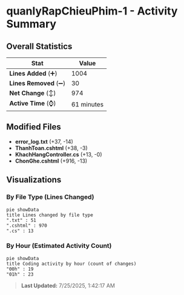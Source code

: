 # quanlyRapChieuPhim-1 - Activity Summary 

## Overall Statistics

| Stat                   | Value                                                             |
| ---------------------- | ----------------------------------------------------------------- |
| **Lines Added** (➕)   | 1004                                          |
| **Lines Removed** (➖) | 30                                        |
| **Net Change** (↕)    | 974                |
| **Active Time** (⌚)   | 61 minutes |


## Modified Files
- **error_log.txt** (+37, -14)
- **ThanhToan.cshtml** (+38, -3)
- **KhachHangController.cs** (+13, -0)
- **ChonGhe.cshtml** (+916, -13)

## Visualizations

### By File Type (Lines Changed)

```mermaid
pie showData
title Lines changed by file type
".txt" : 51
".cshtml" : 970
".cs" : 13
```

### By Hour (Estimated Activity Count)

```mermaid
pie showData
title Coding activity by hour (count of changes)
"00h" : 19
"01h" : 23
```


> **Last Updated:** 7/25/2025, 1:42:17 AM